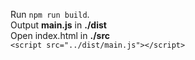 Run `npm run build`.  
Output **main.js** in  **./dist**  
Open index.html in **./src**  
`<script src="../dist/main.js"></script>`